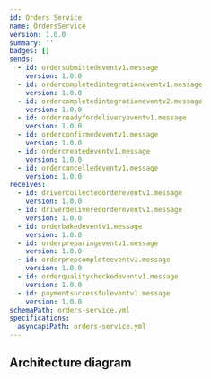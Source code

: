 ```yaml
---
id: Orders Service
name: OrdersService
version: 1.0.0
summary: ''
badges: []
sends:
  - id: ordersubmittedeventv1.message
    version: 1.0.0
  - id: ordercompletedintegrationeventv1.message
    version: 1.0.0
  - id: ordercompletedintegrationeventv2.message
    version: 1.0.0
  - id: orderreadyfordeliveryeventv1.message
    version: 1.0.0
  - id: orderconfirmedeventv1.message
    version: 1.0.0
  - id: ordercreatedeventv1.message
    version: 1.0.0
  - id: ordercancelledeventv1.message
    version: 1.0.0
receives:
  - id: drivercollectedordereventv1.message
    version: 1.0.0
  - id: driverdeliveredordereventv1.message
    version: 1.0.0
  - id: orderbakedeventv1.message
    version: 1.0.0
  - id: orderpreparingeventv1.message
    version: 1.0.0
  - id: orderprepcompleteeventv1.message
    version: 1.0.0
  - id: orderqualitycheckedeventv1.message
    version: 1.0.0
  - id: paymentsuccessfuleventv1.message
    version: 1.0.0
schemaPath: orders-service.yml
specifications:
  asyncapiPath: orders-service.yml
---
```

## Architecture diagram
<NodeGraph />
